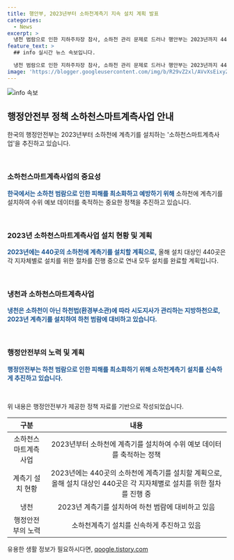 ```yaml
---
title: 행안부, 2023년부터 소하천계측기 지속 설치 계획 발표
categories:
  - News
excerpt: >
  냉천 범람으로 인한 지하주차장 참사, 소하천 관리 문제로 드러나 행안부는 2023년까지 440곳의 소하천에 계측기를 설치할 계획이며, 냉천은 하천법에 따라 시도지사가 관리하는 지방하천이라고 밝혔다. 소하천 계측기 설치로 하천 범람 피해 최소화를 위해 신속한 추진을 약속했다. (자료출처: 정책브리핑 www.korea.kr)
feature_text: >
  ## info 실시간 뉴스 속보입니다.

  냉천 범람으로 인한 지하주차장 참사, 소하천 관리 문제로 드러나 행안부는 2023년까지 440곳의 소하천에 계측기를 설치할 계획이며, 냉천은 하천법에 따라 시도지사가 관리하는 지방하천이라고 밝혔다. 소하천 계측기 설치로 하천 범람 피해 최소화를 위해 신속한 추진을 약속했다. (자료출처: 정책브리핑 www.korea.kr)
image: 'https://blogger.googleusercontent.com/img/b/R29vZ2xl/AVvXsEixyZcFfHzMRdzZMjFBmAUKJYCLCGyLL1o632UiGVXcaFdKo_bkvkuCioo0uUKlGfBVcT3P84aROyZIXSBEx3Aw5nCQ3pTgDom1WDC4m8eifvWiAmWEEVb4x6G_l8C0QH225ldMjyaFvpxGEBGNO37VmDTDMHGhJPq73UglMfDca1-0aw/s1600/blogspot.png'
---
```


<p><img src="https://blogger.googleusercontent.com/img/b/R29vZ2xl/AVvXsEixyZcFfHzMRdzZMjFBmAUKJYCLCGyLL1o632UiGVXcaFdKo_bkvkuCioo0uUKlGfBVcT3P84aROyZIXSBEx3Aw5nCQ3pTgDom1WDC4m8eifvWiAmWEEVb4x6G_l8C0QH225ldMjyaFvpxGEBGNO37VmDTDMHGhJPq73UglMfDca1-0aw/s1600/blogspot.png" alt="info 속보" /></p>

<h2 data-ke-size="size26">행정안전부 정책 소하천스마트계측사업 안내</h2>

<p>한국의 행정안전부는 2023년부터 소하천에 계측기를 설치하는 '소하천스마트계측사업'을 추진하고 있습니다.</p>

<p data-ke-size="size16">&nbsp;</p>

<h3>소하천스마트계측사업의 중요성</h3>

<p><b><span style="color: #1a5490;">한국에서는 소하천 범람으로 인한 피해를 최소화하고 예방하기 위해</span></b> 소하천에 계측기를 설치하여 수위 예보 데이터를 축적하는 중요한 정책을 추진하고 있습니다.</p>

<p data-ke-size="size16">&nbsp;</p>

<h3>2023년 소하천스마트계측사업 설치 현황 및 계획</h3>

<p><b><span style="color: #1a5490;">2023년에는 440곳의 소하천에 계측기를 설치할 계획으로,</span></b> 올해 설치 대상인 440곳은 각 지자체별로 설치를 위한 절차를 진행 중으로 연내 모두 설치를 완료할 계획입니다.</p>

<p data-ke-size="size16">&nbsp;</p>

<h3>냉천과 소하천스마트계측사업</h3>

<p><b><span style="color: #1a5490;">냉천은 소하천이 아닌 하천법(환경부소관)에 따라 시도지사가 관리하는 지방하천으로, 2023년 계측기를 설치하여 하천 범람에 대비하고 있습니다.</span></b></p>

<p data-ke-size="size16">&nbsp;</p>

<h3>행정안전부의 노력 및 계획</h3>

<p><b><span style="color: #1a5490;">행정안전부는 하천 범람으로 인한 피해를 최소화하기 위해 소하천계측기 설치를 신속하게 추진하고 있습니다.</span></b></p>

<p data-ke-size="size16">&nbsp;</p>

<p>위 내용은 행정안전부가 제공한 정책 자료를 기반으로 작성되었습니다.</p>

<table>
    <thead>
        <tr>
            <th style="text-align: center;">구분</th>
            <th style="text-align: center;">내용</th>
        </tr>
    </thead>
    <tbody>
        <tr>
            <td style="text-align: center;">소하천스마트계측사업</td>
            <td style="text-align: center;">2023년부터 소하천에 계측기를 설치하여 수위 예보 데이터를 축적하는 정책</b></td>
        </tr>
        <tr>
            <td style="text-align: center;">계측기 설치 현황</td>
            <td style="text-align: center;">2023년에는 440곳의 소하천에 계측기를 설치할 계획으로, 올해 설치 대상인 440곳은 각 지자체별로 설치를 위한 절차를 진행 중</b></td>
        </tr>
        <tr>
            <td style="text-align: center;">냉천</td>
            <td style="text-align: center;">2023년 계측기를 설치하여 하천 범람에 대비하고 있음</b></td>
        </tr>
        <tr>
            <td style="text-align: center;">행정안전부의 노력</td>
            <td style="text-align: center;">소하천계측기 설치를 신속하게 추진하고 있음</b></td>
        </tr>
    </tbody>
</table>
유용한 생활 정보가 필요하시다면, <a href="https://qoogle.tistory.com" rel="dofollow">qoogle.tistory.com</a>


